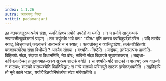 ```yaml
---
index: 1.1.26
sutra: क्तक्तवतू निष्ठा
vritti: padamanjari
---
```


 इह क्तक्तवतुरूपाश्रयेयं संज्ञा, रूपनिर्ग्रहश्च प्रयोगे उपदेशे वा भवति । न च प्रयोगे सानुबन्धकं रूपमस्तीत्युपदेशगतं ग्राह्यम् । तत्र ङपुंसके भावे क्तः" "ञीतः" इति क्तस्य क्वचिदुपदेशोऽस्ति । यदि तस्यैव स्याद्, लिङ्गान्तरे,कालान्तरे धात्वन्तरे च न स्यात् । क्तवतोस्तु न क्वचिदुपदेशः, तत्केनविहितयोः क्तक्तवत्वोरेषा संज्ञा विधीयते ? अनयैव संज्ञया । वक्ष्यति--निष्ठेति । यद्येवम्, इतरेतराश्रयः प्राप्नोति-विहितयोः संज्ञा, संज्ञया च विधानमिति, नैष दोषः; भाविनी संज्ञा विज्ञायते सूत्रशाटकवत् । तद्यथा-कश्चित्कञ्चित् तन्तुवायमाह-अस्य सूत्रस्य शाटकं वयेति । स पश्यति-यदि शाटको न वातव्यः; अथ वातव्यो न शाटकः; शाटको वातव्यश्चेति विप्रतिषिद्धम्; स मन्ये वातव्यो यस्मिन्नुते शाटक इत्येतद्भवतीति । तद्वदिहापि तौ भूते काले भवतः, ययोर्विहितयोर्निष्ठेत्येषा संज्ञा भविष्यतीति ॥